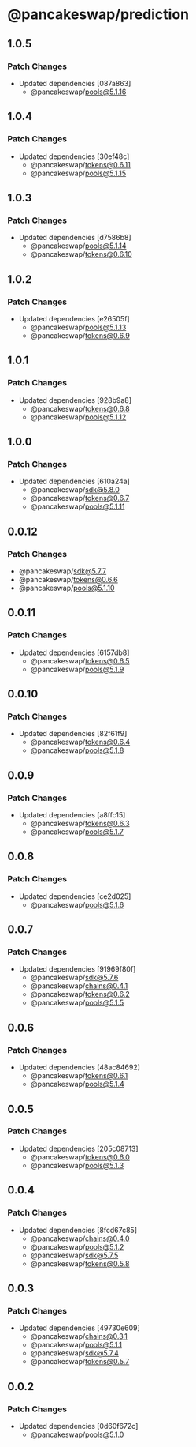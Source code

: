 # @pancakeswap/prediction

## 1.0.5

### Patch Changes

- Updated dependencies [087a863]
  - @pancakeswap/pools@5.1.16

## 1.0.4

### Patch Changes

- Updated dependencies [30ef48c]
  - @pancakeswap/tokens@0.6.11
  - @pancakeswap/pools@5.1.15

## 1.0.3

### Patch Changes

- Updated dependencies [d7586b8]
  - @pancakeswap/pools@5.1.14
  - @pancakeswap/tokens@0.6.10

## 1.0.2

### Patch Changes

- Updated dependencies [e26505f]
  - @pancakeswap/pools@5.1.13
  - @pancakeswap/tokens@0.6.9

## 1.0.1

### Patch Changes

- Updated dependencies [928b9a8]
  - @pancakeswap/tokens@0.6.8
  - @pancakeswap/pools@5.1.12

## 1.0.0

### Patch Changes

- Updated dependencies [610a24a]
  - @pancakeswap/sdk@5.8.0
  - @pancakeswap/tokens@0.6.7
  - @pancakeswap/pools@5.1.11

## 0.0.12

### Patch Changes

- @pancakeswap/sdk@5.7.7
- @pancakeswap/tokens@0.6.6
- @pancakeswap/pools@5.1.10

## 0.0.11

### Patch Changes

- Updated dependencies [6157db8]
  - @pancakeswap/tokens@0.6.5
  - @pancakeswap/pools@5.1.9

## 0.0.10

### Patch Changes

- Updated dependencies [82f61f9]
  - @pancakeswap/tokens@0.6.4
  - @pancakeswap/pools@5.1.8

## 0.0.9

### Patch Changes

- Updated dependencies [a8ffc15]
  - @pancakeswap/tokens@0.6.3
  - @pancakeswap/pools@5.1.7

## 0.0.8

### Patch Changes

- Updated dependencies [ce2d025]
  - @pancakeswap/pools@5.1.6

## 0.0.7

### Patch Changes

- Updated dependencies [91969f80f]
  - @pancakeswap/sdk@5.7.6
  - @pancakeswap/chains@0.4.1
  - @pancakeswap/tokens@0.6.2
  - @pancakeswap/pools@5.1.5

## 0.0.6

### Patch Changes

- Updated dependencies [48ac84692]
  - @pancakeswap/tokens@0.6.1
  - @pancakeswap/pools@5.1.4

## 0.0.5

### Patch Changes

- Updated dependencies [205c08713]
  - @pancakeswap/tokens@0.6.0
  - @pancakeswap/pools@5.1.3

## 0.0.4

### Patch Changes

- Updated dependencies [8fcd67c85]
  - @pancakeswap/chains@0.4.0
  - @pancakeswap/pools@5.1.2
  - @pancakeswap/sdk@5.7.5
  - @pancakeswap/tokens@0.5.8

## 0.0.3

### Patch Changes

- Updated dependencies [49730e609]
  - @pancakeswap/chains@0.3.1
  - @pancakeswap/pools@5.1.1
  - @pancakeswap/sdk@5.7.4
  - @pancakeswap/tokens@0.5.7

## 0.0.2

### Patch Changes

- Updated dependencies [0d60f672c]
  - @pancakeswap/pools@5.1.0
